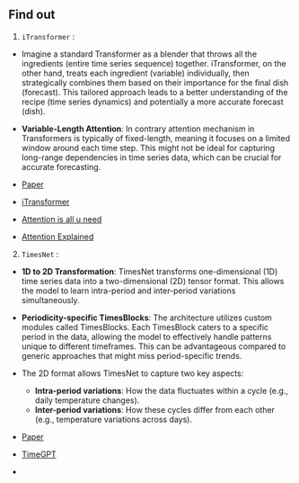 ## Find out

1. <code>iTransformer</code> : 
- Imagine a standard Transformer as a blender that throws all the ingredients (entire time series sequence) together. 
iTransformer, on the other hand, treats each ingredient (variable) individually, then strategically combines them based on their importance for the final dish (forecast). 
This tailored approach leads to a better understanding of the recipe (time series dynamics) and potentially a more accurate forecast (dish).

- <b>Variable-Length Attention</b>: In contrary attention mechanism in Transformers is typically of fixed-length, meaning it focuses on a limited window around each time step. 
This might not be ideal for capturing long-range dependencies in time series data, which can be crucial for accurate forecasting. 

- [Paper](https://arxiv.org/abs/2310.06625)
- [iTransformer](https://www.youtube.com/watch?v=4ZuMCam6aj8)
- [Attention is all u need](https://www.youtube.com/watch?v=bCz4OMemCcA&t=177s)
- [Attention Explained](https://www.youtube.com/watch?v=eMlx5fFNoYc)

2. <code>TimesNet</code> : 
- <b>1D to 2D Transformation</b>: TimesNet transforms one-dimensional (1D) time series data into a two-dimensional (2D) tensor format. 
This allows the model to learn intra-period and inter-period variations simultaneously. 

- <b>Periodicity-specific TimesBlocks</b>: The architecture utilizes custom modules called TimesBlocks. 
Each TimesBlock caters to a specific period in the data, allowing the model to effectively handle patterns unique to different timeframes.
This can be advantageous compared to generic approaches that might miss period-specific trends.

- The 2D format allows TimesNet to capture two key aspects:
  - <b>Intra-period variations</b>: How the data fluctuates within a cycle (e.g., daily temperature changes).
  - <b>Inter-period variations</b>: How these cycles differ from each other (e.g., temperature variations across days).

- [Paper](https://openreview.net/pdf?id=ju_Uqw384Oq)
- [TimeGPT](https://www.youtube.com/watch?v=tH3Vig7YYwg&t=110s)
- 
